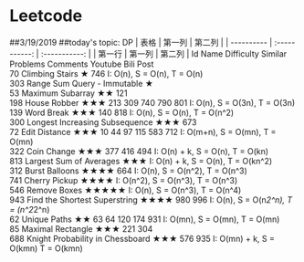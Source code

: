 # Leetcode
##3/19/2019
##today's topic: DP
| 表格      | 第一列     | 第二列     |
| ---------- | :-----------:  | :-----------: |
| 第一行     | 第一列     | 第二列     |
Id	Name	Difficulty	Similar Problems	Comments	Youtube	Bili	Post					
70	Climbing Stairs	★	746							I: O(n), S = O(n), T = O(n)		
303	Range Sum Query - Immutable	★										
53	Maximum Subarray	★★	121									
198	House Robber	★★★	213	309	740	790	801			I: O(n), S = O(3n), T = O(3n)		
139	Word Break	★★★	140	818						I: O(n), S = O(n), T = O(n^2)		
300	Longest Increasing Subsequence	★★★	673									
72	Edit Distance	★★★	10	44	97	115	583	712		I: O(m+n), S = O(mn), T = O(mn)		
322	Coin Change	★★★	377	416	494					I: O(n) + k, S = O(n), T = O(kn)		
813	Largest Sum of Averages	★★★								I: O(n) + k, S = O(n), T = O(kn^2)		
312	Burst Balloons	★★★★	664							I: O(n), S = O(n^2), T = O(n^3)		
741	Cherry Pickup	★★★★								I: O(n^2), S = O(n^3), T = O(n^3)		
546	Remove Boxes	★★★★★								I: O(n), S = O(n^3), T = O(n^4)		
943	Find the Shortest Superstring	★★★★	980	996						I: O(n), S = O(n*2^n), T = (n^2*2^n)		
62	Unique Paths	★★	63	64	120	174	931			I: O(mn), S = O(mn), T = O(mn)		
85	Maximal Rectangle	★★★	221	304								
688	Knight Probability in Chessboard	★★★	576	935						I: O(mn) + k, S = O(kmn) T = O(kmn)		
